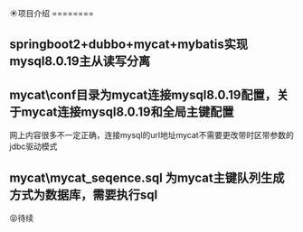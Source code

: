  :sunny:项目介绍
        ========  

springboot2+dubbo+mycat+mybatis实现mysql8.0.19主从读写分离
----------------------------------------------------------      

mycat\conf目录为mycat连接mysql8.0.19配置，关于mycat连接mysql8.0.19和全局主键配置
-------------------------------------------------------------------------------
   网上内容很多不一定正确，连接mysql的url地址mycat不需要更改带时区带参数的jdbc驱动模式 </h3>

mycat\mycat_seqence.sql 为mycat主键队列生成方式为数据库，需要执行sql
-------------------------------------------------------------------

:stuck_out_tongue_closed_eyes:待续
